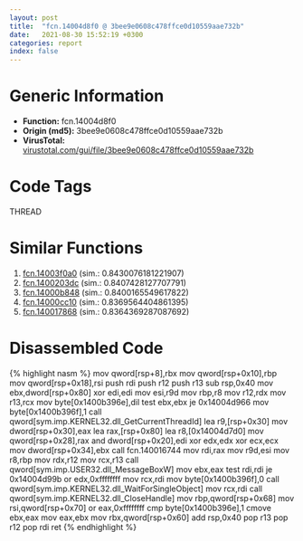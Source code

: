 ```yaml
---
layout: post
title:  "fcn.14004d8f0 @ 3bee9e0608c478ffce0d10559aae732b"
date:   2021-08-30 15:52:19 +0300
categories: report
index: false
---
```


# Generic Information
- **Function:** fcn.14004d8f0
- **Origin (md5):** 3bee9e0608c478ffce0d10559aae732b
- **VirusTotal:** [virustotal.com/gui/file/3bee9e0608c478ffce0d10559aae732b][virustotal_ref]

# Code Tags
<span class="tag" id="THREAD">THREAD</span>


# Similar Functions

1. [fcn.14003f0a0][similar_1_ref] (sim.: 0.8430076181221907)
2. [fcn.1400203dc][similar_2_ref] (sim.: 0.8407428127707791)
3. [fcn.14000b848][similar_3_ref] (sim.: 0.8400165549617822)
4. [fcn.14000cc10][similar_4_ref] (sim.: 0.8369564404861395)
5. [fcn.140017868][similar_5_ref] (sim.: 0.8364369287087692)


# Disassembled Code

{% highlight nasm %}
mov qword[rsp+8],rbx
mov qword[rsp+0x10],rbp
mov qword[rsp+0x18],rsi
push rdi
push r12
push r13
sub rsp,0x40
mov ebx,dword[rsp+0x80]
xor edi,edi
mov esi,r9d
mov rbp,r8
mov r12,rdx
mov r13,rcx
mov byte[0x1400b396e],dil
test ebx,ebx
je 0x14004d966
mov byte[0x1400b396f],1
call qword[sym.imp.KERNEL32.dll_GetCurrentThreadId]
lea r9,[rsp+0x30]
mov dword[rsp+0x30],eax
lea rax,[rsp+0x80]
lea r8,[0x14004d7d0]
mov qword[rsp+0x28],rax
and dword[rsp+0x20],edi
xor edx,edx
xor ecx,ecx
mov dword[rsp+0x34],ebx
call fcn.140016744
mov rdi,rax
mov r9d,esi
mov r8,rbp
mov rdx,r12
mov rcx,r13
call qword[sym.imp.USER32.dll_MessageBoxW]
mov ebx,eax
test rdi,rdi
je 0x14004d99b
or edx,0xffffffff
mov rcx,rdi
mov byte[0x1400b396f],0
call qword[sym.imp.KERNEL32.dll_WaitForSingleObject]
mov rcx,rdi
call qword[sym.imp.KERNEL32.dll_CloseHandle]
mov rbp,qword[rsp+0x68]
mov rsi,qword[rsp+0x70]
or eax,0xffffffff
cmp byte[0x1400b396e],1
cmove ebx,eax
mov eax,ebx
mov rbx,qword[rsp+0x60]
add rsp,0x40
pop r13
pop r12
pop rdi
ret 
{% endhighlight %}


[similar_1_ref]: /report/fcn.14003f0a0@3bee9e0608c478ffce0d10559aae732b
[similar_2_ref]: /report/fcn.1400203dc@72082bb1b08918279d6780845b69f5ff
[similar_3_ref]: /report/fcn.14000b848@c4af5ec7826361dc5a22db79be296638
[similar_4_ref]: /report/fcn.14000cc10@c4af5ec7826361dc5a22db79be296638
[similar_5_ref]: /report/fcn.140017868@72082bb1b08918279d6780845b69f5ff
[virustotal_ref]: https://www.virustotal.com/gui/file/3bee9e0608c478ffce0d10559aae732b